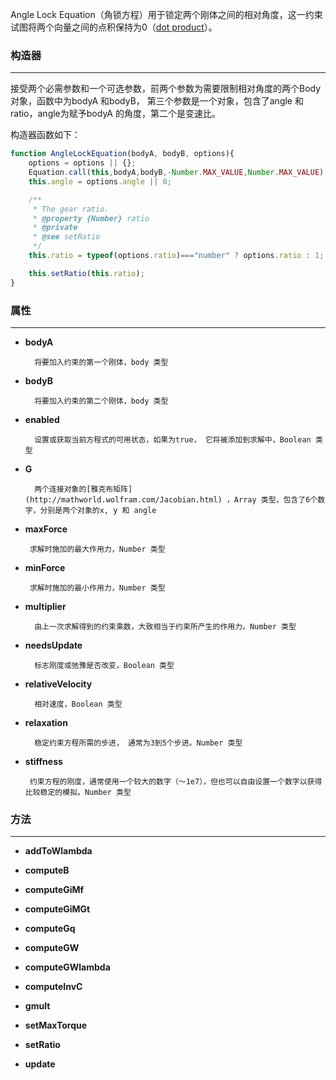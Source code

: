 Angle Lock Equation（角锁方程）用于锁定两个刚体之间的相对角度，这一约束试图将两个向量之间的点积保持为0（[dot product](https://en.wikipedia.org/wiki/Dot_product)）。

### 构造器

---

接受两个必需参数和一个可选参数，前两个参数为需要限制相对角度的两个Body 对象，函数中为bodyA 和bodyB， 第三个参数是一个对象，包含了angle 和ratio，angle为赋予bodyA 的角度，第二个是变速比。

构造器函数如下：

```js
function AngleLockEquation(bodyA, bodyB, options){
    options = options || {};
    Equation.call(this,bodyA,bodyB,-Number.MAX_VALUE,Number.MAX_VALUE);
    this.angle = options.angle || 0;

    /**
     * The gear ratio.
     * @property {Number} ratio
     * @private
     * @see setRatio
     */
    this.ratio = typeof(options.ratio)==="number" ? options.ratio : 1;

    this.setRatio(this.ratio);
}
```

### 属性

---

* **bodyA**

        将要加入约束的第一个刚体，body 类型

* **bodyB**

        将要加入约束的第二个刚体，body 类型

* **enabled**

        设置或获取当前方程式的可用状态，如果为true， 它将被添加到求解中，Boolean 类型

* **G**

        两个连接对象的[雅克布矩阵](http://mathworld.wolfram.com/Jacobian.html) ，Array 类型，包含了6个数字，分别是两个对象的x, y 和 angle

* **maxForce**

       求解时施加的最大作用力，Number 类型

* **minForce**

       求解时施加的最小作用力，Number 类型

* **multiplier**

        由上一次求解得到的约束乘数，大致相当于约束所产生的作用力。Number 类型

* **needsUpdate**

        标志刚度或弛豫是否改变，Boolean 类型

* **relativeVelocity**

        相对速度，Boolean 类型

* **relaxation**

        稳定约束方程所需的步进， 通常为3到5个步进。Number 类型

* **stiffness**

       约束方程的刚度，通常使用一个较大的数字（〜1e7），但也可以自由设置一个数字以获得比较稳定的模拟。Number 类型

### 方法

---

* **addToWlambda**

        

* **computeB**
* **computeGiMf**
* **computeGiMGt**
* **computeGq**
* **computeGW**
* **computeGWlambda**
* **computeInvC**
* **gmult**
* **setMaxTorque**
* **setRatio**
* **update**



